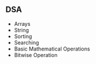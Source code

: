 ## DSA
<u> </u>
- Arrays
- String
- Sorting
- Searching
- Basic Mathematical Operations
- Bitwise Operation
  
